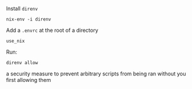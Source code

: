 

Install `direnv`

```
nix-env -i direnv
```

Add a `.envrc` at the root of a directory

```
use_nix
```

Run:

```
direnv allow
```

a security measure to prevent arbitrary scripts from being ran without you first allowing them